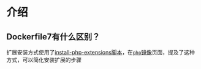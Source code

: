 # 介绍

## Dockerfile7有什么区别？

扩展安装方式使用了[install-php-extensions脚本](https://github.com/mlocati/docker-php-extension-installer)，在[`php`镜像](https://github.com/docker-library/docs/tree/master/php#php-core-extensions)页面，提及了这种方式，可以简化安装扩展的步骤


